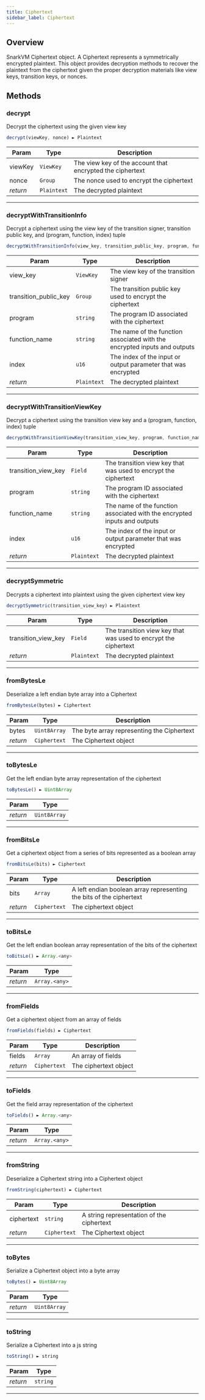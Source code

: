 ```yaml
---
title: Ciphertext
sidebar_label: Ciphertext
---
```


<a name="Ciphertext"></a>

## Overview

<p>SnarkVM Ciphertext object. A Ciphertext represents a symmetrically encrypted plaintext. This object provides decryption methods to recover the plaintext from the ciphertext given the proper decryption materials like view keys, transition keys, or nonces.</p>



## Methods

<a name="Ciphertext+decrypt"></a>

### decrypt

<p>Decrypt the ciphertext using the given view key</p>

```javascript
decrypt(viewKey, nonce) ► Plaintext
```



| Param | Type | Description |
| --- | --- | --- |
| viewKey | <code>ViewKey</code> | The view key of the account that encrypted the ciphertext |
| nonce | <code>Group</code> | The nonce used to encrypt the ciphertext |
| *return* | <code>Plaintext</code> | The decrypted plaintext |

---

<a name="Ciphertext+decryptWithTransitionInfo"></a>

### decryptWithTransitionInfo

<p>Decrypt a ciphertext using the view key of the transition signer, transition public key, and (program, function, index) tuple</p>

```javascript
decryptWithTransitionInfo(view_key, transition_public_key, program, function_name, index) ► Plaintext
```



| Param | Type | Description |
| --- | --- | --- |
| view_key | <code>ViewKey</code> | The view key of the transition signer |
| transition_public_key | <code>Group</code> | The transition public key used to encrypt the ciphertext |
| program | <code>string</code> | The program ID associated with the ciphertext |
| function_name | <code>string</code> | The name of the function associated with the encrypted inputs and outputs |
| index | <code>u16</code> | The index of the input or output parameter that was encrypted |
| *return* | <code>Plaintext</code> | The decrypted plaintext |

---

<a name="Ciphertext+decryptWithTransitionViewKey"></a>

### decryptWithTransitionViewKey

<p>Decrypt a ciphertext using the transition view key and a (program, function, index) tuple</p>

```javascript
decryptWithTransitionViewKey(transition_view_key, program, function_name, index) ► Plaintext
```



| Param | Type | Description |
| --- | --- | --- |
| transition_view_key | <code>Field</code> | The transition view key that was used to encrypt the ciphertext |
| program | <code>string</code> | The program ID associated with the ciphertext |
| function_name | <code>string</code> | The name of the function associated with the encrypted inputs and outputs |
| index | <code>u16</code> | The index of the input or output parameter that was encrypted |
| *return* | <code>Plaintext</code> | The decrypted plaintext |

---

<a name="Ciphertext+decryptSymmetric"></a>

### decryptSymmetric

<p>Decrypts a ciphertext into plaintext using the given ciphertext view key</p>

```javascript
decryptSymmetric(transition_view_key) ► Plaintext
```



| Param | Type | Description |
| --- | --- | --- |
| transition_view_key | <code>Field</code> | The transition view key that was used to encrypt the ciphertext |
| *return* | <code>Plaintext</code> | The decrypted plaintext |

---

<a name="Ciphertext.fromBytesLe"></a>

### fromBytesLe

<p>Deserialize a left endian byte array into a Ciphertext</p>

```javascript
fromBytesLe(bytes) ► Ciphertext
```



| Param | Type | Description |
| --- | --- | --- |
| bytes | <code>Uint8Array</code> | The byte array representing the Ciphertext |
| *return* | <code>Ciphertext</code> | The Ciphertext object |

---

<a name="Ciphertext+toBytesLe"></a>

### toBytesLe

<p>Get the left endian byte array representation of the ciphertext</p>

```javascript
toBytesLe() ► Uint8Array
```



| Param | Type |
| --- | --- |
| *return* | <code>Uint8Array</code> |

---

<a name="Ciphertext.fromBitsLe"></a>

### fromBitsLe

<p>Get a ciphertext object from a series of bits represented as a boolean array</p>

```javascript
fromBitsLe(bits) ► Ciphertext
```



| Param | Type | Description |
| --- | --- | --- |
| bits | <code>Array</code> | A left endian boolean array representing the bits of the ciphertext |
| *return* | <code>Ciphertext</code> | The ciphertext object |

---

<a name="Ciphertext+toBitsLe"></a>

### toBitsLe

<p>Get the left endian boolean array representation of the bits of the ciphertext</p>

```javascript
toBitsLe() ► Array.<any>
```



| Param | Type |
| --- | --- |
| *return* | <code>Array.&lt;any&gt;</code> |

---

<a name="Ciphertext.fromFields"></a>

### fromFields

<p>Get a ciphertext object from an array of fields</p>

```javascript
fromFields(fields) ► Ciphertext
```



| Param | Type | Description |
| --- | --- | --- |
| fields | <code>Array</code> | An array of fields |
| *return* | <code>Ciphertext</code> | The ciphertext object |

---

<a name="Ciphertext+toFields"></a>

### toFields

<p>Get the field array representation of the ciphertext</p>

```javascript
toFields() ► Array.<any>
```



| Param | Type |
| --- | --- |
| *return* | <code>Array.&lt;any&gt;</code> |

---

<a name="Ciphertext.fromString"></a>

### fromString

<p>Deserialize a Ciphertext string into a Ciphertext object</p>

```javascript
fromString(ciphertext) ► Ciphertext
```



| Param | Type | Description |
| --- | --- | --- |
| ciphertext | <code>string</code> | A string representation of the ciphertext |
| *return* | <code>Ciphertext</code> | The Ciphertext object |

---

<a name="Ciphertext+toBytes"></a>

### toBytes

<p>Serialize a Ciphertext object into a byte array</p>

```javascript
toBytes() ► Uint8Array
```



| Param | Type |
| --- | --- |
| *return* | <code>Uint8Array</code> | The serialized Ciphertext |

---

<a name="Ciphertext+toString"></a>

### toString

<p>Serialize a Ciphertext into a js string</p>

```javascript
toString() ► string
```



| Param | Type |
| --- | --- |
| *return* | <code>string</code> | The serialized Ciphertext |

---